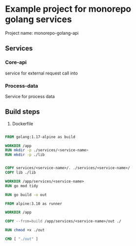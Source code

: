 
# Example project for monorepo golang services

Project name: monorepo-golang-api


## Services

### Core-api

service for external request call into

### Process-data

Service for process data

## Build steps

1. Dockerfile

```dockerfile

FROM golang:1.17-alpine as build

WORKDIR /app
RUN mkdir -p ./services/<service-name>
RUN mkdir -p ./lib


COPY services/<service-name>/. ./services/<service-name>/
COPY lib ./lib

WORKDIR /app/services/<service-name>
RUN go mod tidy

RUN go build -o out

FROM alpine:3.10 as runner

WORKDIR /app

COPY --from=build /app/services/<service-name>/out ./

RUN chmod +x ./out

CMD [ "./out" ]

```